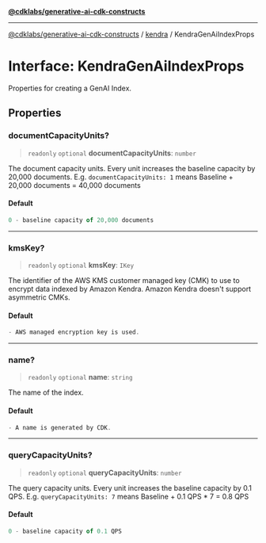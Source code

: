 [**@cdklabs/generative-ai-cdk-constructs**](../../../../README.md)

***

[@cdklabs/generative-ai-cdk-constructs](../../../../README.md) / [kendra](../README.md) / KendraGenAiIndexProps

# Interface: KendraGenAiIndexProps

Properties for creating a GenAI Index.

## Properties

### documentCapacityUnits?

> `readonly` `optional` **documentCapacityUnits**: `number`

The document capacity units. Every unit increases the baseline capacity by 20,000 documents.
E.g. `documentCapacityUnits: 1` means Baseline + 20,000 documents = 40,000 documents

#### Default

```ts
0 - baseline capacity of 20,000 documents
```

***

### kmsKey?

> `readonly` `optional` **kmsKey**: `IKey`

The identifier of the AWS KMS customer managed key (CMK) to use
to encrypt data indexed by Amazon Kendra. Amazon Kendra doesn't support
asymmetric CMKs.

#### Default

```ts
- AWS managed encryption key is used.
```

***

### name?

> `readonly` `optional` **name**: `string`

The name of the index.

#### Default

```ts
- A name is generated by CDK.
```

***

### queryCapacityUnits?

> `readonly` `optional` **queryCapacityUnits**: `number`

The query capacity units. Every unit increases the baseline capacity by 0.1 QPS.
E.g. `queryCapacityUnits: 7` means Baseline + 0.1 QPS * 7 = 0.8 QPS

#### Default

```ts
0 - baseline capacity of 0.1 QPS
```
